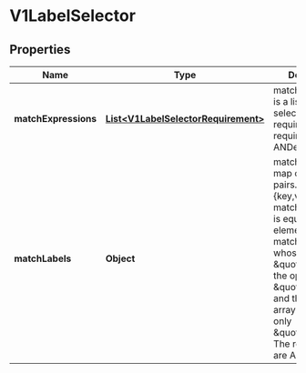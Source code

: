 
# V1LabelSelector

## Properties
Name | Type | Description | Notes
------------ | ------------- | ------------- | -------------
**matchExpressions** | [**List&lt;V1LabelSelectorRequirement&gt;**](V1LabelSelectorRequirement.md) | matchExpressions is a list of label selector requirements. The requirements are ANDed. |  [optional]
**matchLabels** | **Object** | matchLabels is a map of {key,value} pairs. A single {key,value} in the matchLabels map is equivalent to an element of matchExpressions, whose key field is \&quot;key\&quot;, the operator is \&quot;In\&quot;, and the values array contains only \&quot;value\&quot;. The requirements are ANDed. |  [optional]



